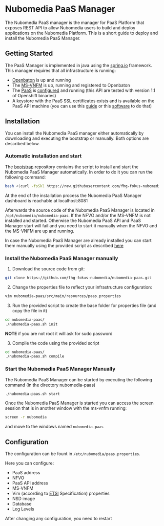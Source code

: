 # Nubomedia PaaS Manager

The Nubomedia PaaS manager is the manager for PaaS Platform that exposes REST API to allow Nubomedia users to build and deploy applications on the Nubomedia Platform.
This is a short guide to deploy and install the Nubomedia PaaS Manager.

## Getting Started

The PaaS Manager is implemented in java using the [spring.io] framework. This manager requires that all infrastructure is running:

* [Openbaton][orchestrator] is up and running
* The [MS-VNFM][vnfm] is up, running and registered to Openbaton
* The [PaaS][openshift] is [configured][os-config] and running (this API are tested with version 1.1 of Openshift binaries)
* A keystore with the PaaS SSL certificates exists and is available on the PaaS API machine (you can use this [guide][keytool] or this [software][portecle] to do that)

## Installation

You can install the Nubomedia PaaS manager either automatically by downloading and executing the bootstrap or manually.
Both options are described below.

### Automatic installation and start

The [bootstrap] repository contains the script to install and start the Nubomedia PaaS Manager automatically.
In order to do it you can run the following command:

```bash
bash <(curl -fsSkl https://raw.githubusercontent.com/fhg-fokus-nubomedia/nubomedia-paas/develop/bootstrap)
```

At the end of the installation process the Nubomedia PaaS Manager dashboard is reachable at localhost:8081

Afterwards the source code of the Nubomedia PaaS Manager is located in `/opt/nubomedia/nubomedia-paas`.
If the NFVO and/or the MS-VNFM is not installed and started. Otherwise the Nubomedia PaaS API and PaaS Manager start will fail and you need to start it manually when the NFVO and the MS-VNFM are up and running.

In case the Nubomedia PaaS Manager are already installed you can start them manually using the provided script as described [here](#start-the-nubomedia-paas-api-and-paas-manager-manually)

### Install the Nubomedia PaaS Manager manually

1. Download the source code from git:

```bash
git clone https://github.com/fhg-fokus-nubomedia/nubomedia-paas.git
```

2. Change the properties file to reflect your infrastructure configuration:

```bash
vim nubomedia-paas/src/main/resources/paas.properties
```

3. Run the provided script to create the base folder for properties file (and copy the file in it)

```bash
cd nubomedia-paas/
./nubomedia-paas.sh init
```

**NOTE** if you are not root it will ask for sudo password

3. Compile the code using the provided script

```bash
cd nubomedia-paas/
./nubomedia-paas.sh compile
```

### Start the Nubomedia PaaS Manager Manually

The Nubomedia PaaS Manager can be started by executing the following command (in the directory nubomedia-paas)

```bash
./nubomedia-paas.sh start
```

Once the Nubomedia PaaS Manager is started you can access the screen session that is in another window with the ms-vnfm running:

```bash
screen -r nubomedia
```
and move to the windows named `nubomedia-paas`

## Configuration

The configuration can be fount in `/etc/nubomedia/paas.properties`.

Here you can configure:

* PaaS address
* NFVO
* PaaS API address
* MS-VNFM
* Vim (according to [ETSI][NFV MANO] Specification) properties
* NSD image
* Database
* Log Levels

After changing any configuration, you need to restart

[orchestrator]:http://openbaton.github.io
[vnfm]:https://github.com/tub-nubomedia/ms-vnfm
[openshift]:https://www.openshift.org/
[os-config]:https://docs.openshift.org/latest/install_config/index.html
[portecle]:http://portecle.sourceforge.net/
[keytool]:https://docs.oracle.com/javase/tutorial/security/toolsign/rstep2.html
[spring.io]:https://spring.io/
[bootstrap]:https://raw.githubusercontent.com/fhg-fokus-nubomedia/bootstrap/master/bootstrap
[NFV MANO]:http://www.etsi.org/deliver/etsi_gs/NFV-MAN/001_099/001/01.01.01_60/gs_nfv-man001v010101p.pdf
